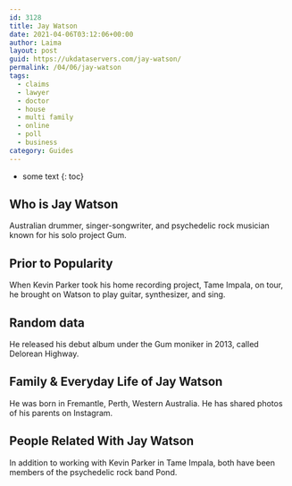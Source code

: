 ```yaml
---
id: 3128
title: Jay Watson
date: 2021-04-06T03:12:06+00:00
author: Laima
layout: post
guid: https://ukdataservers.com/jay-watson/
permalink: /04/06/jay-watson
tags:
  - claims
  - lawyer
  - doctor
  - house
  - multi family
  - online
  - poll
  - business
category: Guides
---
```


* some text
{: toc}


## Who is Jay Watson
                  
                  
                  
Australian drummer, singer-songwriter, and psychedelic rock musician known for his solo project Gum.
                  
              
            
              
            
                
                
                
## Prior to Popularity
                  
                  
                  
When Kevin Parker took his home recording project, Tame Impala, on tour, he brought on Watson to play guitar, synthesizer, and sing.
                  
              
            
              
            
                
                
                
## Random data
                  
                  
                  
He released his debut album under the Gum moniker in 2013, called Delorean Highway.
                  
              
            
              
            
                
                
                
## Family & Everyday Life of Jay Watson
                  
                  
                  
He was born in Fremantle, Perth, Western Australia. He has shared photos of his parents on Instagram.
                  
              
            
              
            
                
                
                
## People Related With Jay Watson
                  
                  
                  
In addition to working with Kevin Parker in Tame Impala, both have been members of the psychedelic rock band Pond.
                  
              
            
              
            
                
              
            
              
              
            
            
              
            
          
          
          
